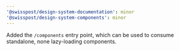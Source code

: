 ```yaml
---
'@swisspost/design-system-documentation': minor
'@swisspost/design-system-components': minor
---
```


Added the `/components` entry point, which can be used to consume standalone, none lazy-loading components.
